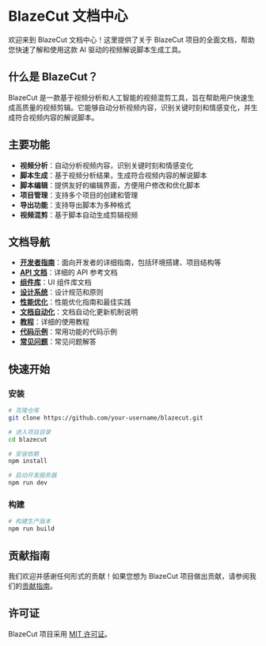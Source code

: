 # BlazeCut 文档中心

欢迎来到 BlazeCut 文档中心！这里提供了关于 BlazeCut 项目的全面文档，帮助您快速了解和使用这款 AI 驱动的视频解说脚本生成工具。

## 什么是 BlazeCut？

BlazeCut 是一款基于视频分析和人工智能的视频混剪工具，旨在帮助用户快速生成高质量的视频剪辑。它能够自动分析视频内容，识别关键时刻和情感变化，并生成符合视频内容的解说脚本。

## 主要功能

- **视频分析**：自动分析视频内容，识别关键时刻和情感变化
- **脚本生成**：基于视频分析结果，生成符合视频内容的解说脚本
- **脚本编辑**：提供友好的编辑界面，方便用户修改和优化脚本
- **项目管理**：支持多个项目的创建和管理
- **导出功能**：支持导出脚本为多种格式
- **视频混剪**：基于脚本自动生成剪辑视频

## 文档导航

- [**开发者指南**](DEVELOPER_GUIDE.md)：面向开发者的详细指南，包括环境搭建、项目结构等
- [**API 文档**](api/README.md)：详细的 API 参考文档
- [**组件库**](components/index.md)：UI 组件库文档
- [**设计系统**](DESIGN_SYSTEM.md)：设计规范和原则
- [**性能优化**](PERFORMANCE_OPTIMIZATION.md)：性能优化指南和最佳实践
- [**文档自动化**](DOCUMENTATION_AUTOMATION.md)：文档自动化更新机制说明
- [**教程**](TUTORIALS.md)：详细的使用教程
- [**代码示例**](CODE_EXAMPLES.md)：常用功能的代码示例
- [**常见问题**](FAQ.md)：常见问题解答

## 快速开始

### 安装

```bash
# 克隆仓库
git clone https://github.com/your-username/blazecut.git

# 进入项目目录
cd blazecut

# 安装依赖
npm install

# 启动开发服务器
npm run dev
```

### 构建

```bash
# 构建生产版本
npm run build
```

## 贡献指南

我们欢迎并感谢任何形式的贡献！如果您想为 BlazeCut 项目做出贡献，请参阅我们的[贡献指南](CONTRIBUTING.md)。

## 许可证

BlazeCut 项目采用 [MIT 许可证](LICENSE)。
